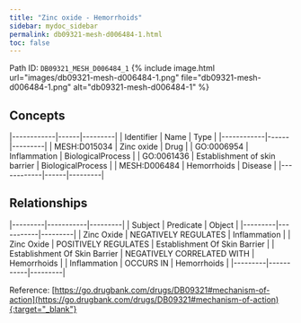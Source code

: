 ```yaml
---
title: "Zinc oxide - Hemorrhoids"
sidebar: mydoc_sidebar
permalink: db09321-mesh-d006484-1.html
toc: false 
---
```



Path ID: `DB09321_MESH_D006484_1`
{% include image.html url="images/db09321-mesh-d006484-1.png" file="db09321-mesh-d006484-1.png" alt="db09321-mesh-d006484-1" %}

## Concepts

|------------|------|---------|
| Identifier | Name | Type    |
|------------|------|---------|
| MESH:D015034 | Zinc oxide | Drug |
| GO:0006954 | Inflammation | BiologicalProcess |
| GO:0061436 | Establishment of skin barrier | BiologicalProcess |
| MESH:D006484 | Hemorrhoids | Disease |
|------------|------|---------|

## Relationships

|---------|-----------|---------|
| Subject | Predicate | Object  |
|---------|-----------|---------|
| Zinc Oxide | NEGATIVELY REGULATES | Inflammation |
| Zinc Oxide | POSITIVELY REGULATES | Establishment Of Skin Barrier |
| Establishment Of Skin Barrier | NEGATIVELY CORRELATED WITH | Hemorrhoids |
| Inflammation | OCCURS IN | Hemorrhoids |
|---------|-----------|---------|

Reference: [https://go.drugbank.com/drugs/DB09321#mechanism-of-action](https://go.drugbank.com/drugs/DB09321#mechanism-of-action){:target="_blank"}